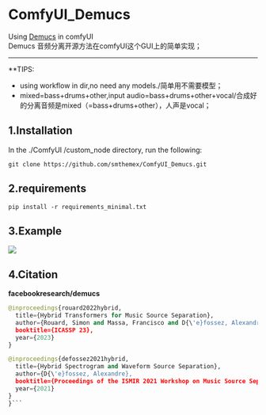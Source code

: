# ComfyUI_Demucs  
Using [Demucs](https://github.com/facebookresearch/demucs) in comfyUI     
Demucs 音频分离开源方法在comfyUI这个GUI上的简单实现； 

----

**TIPS:
* using workflow in dir,no need any models./简单用不需要模型；  
* mixed=bass+drums+other,input audio=bass+drums+other+vocal/合成好的分离音频是mixed（=bass+drums+other），人声是vocal；  

1.Installation  
-----
  In the ./ComfyUI /custom_node directory, run the following:   
```
git clone https://github.com/smthemex/ComfyUI_Demucs.git
```
2.requirements  
----

```
pip install -r requirements_minimal.txt
```

3.Example
----   

![](https://github.com/smthemex/ComfyUI_Demucs/blob/main/example.png)


4.Citation
------

**facebookresearch/demucs**
``` python  
@inproceedings{rouard2022hybrid,
  title={Hybrid Transformers for Music Source Separation},
  author={Rouard, Simon and Massa, Francisco and D{\'e}fossez, Alexandre},
  booktitle={ICASSP 23},
  year={2023}
}

@inproceedings{defossez2021hybrid,
  title={Hybrid Spectrogram and Waveform Source Separation},
  author={D{\'e}fossez, Alexandre},
  booktitle={Proceedings of the ISMIR 2021 Workshop on Music Source Separation},
  year={2021}
}
}```
